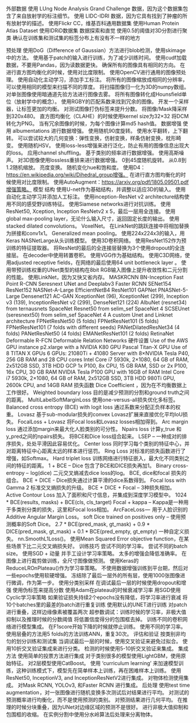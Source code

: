外部数据
使用 LUng Node Analysis Grand Challenge 数据，因为这个数据集包含了来自放射学的标注细节。
使用 LIDC-IDRI 数据，因为它具有找到了肿瘤的所有放射学的描述。
使用Flickr CC，维基百科通用数据集
使用Human Protein Atlas Dataset
使用IDRiD数据集
数据探索和直觉
使用0.5的阈值对3D分割进行聚类
确认在训练集和测试集的标签分布上有没有不一样的地方

预处理
使用DoG（Difference of Gaussian）方法进行blob检测，使用skimage中的方法。
使用基于patch的输入进行训练，为了减少训练时间。
使用cudf加载数据，不要用Pandas，因为读数据更快。
确保所有的图像具有相同的方向。
在进行直方图均衡化的时候，使用对比度限制。
使用OpenCV进行通用的图像预处理。
使用自动化主动学习，添加手工标注。
将所有的图像缩放成相同的分辨率，可以使用相同的模型来扫描不同的厚度。
将扫描图像归一化为3D的numpy数组。
对单张图像使用暗通道先验方法进行图像去雾。
将所有图像转化成Hounsfield单位（放射学中的概念）。
使用RGBY的匹配系数来找到冗余的图像。
开发一个采样器，让标签更加的均衡。
对测试图像打伪标签来提升分数。
将图像/Mask降采样到320x480。
直方图均衡化（CLAHE）的时候使用kernel size为32×32
将DCM转化为PNG。
当有冗余图像的时候，为每个图像计算md5 hash值。
数据增强
使用 albumentations 进行数据增强。
使用随机90度旋转。
使用水平翻转，上下翻转。
可以尝试较大的几何变换：弹性变换，仿射变换，样条仿射变换，枕形畸变。
使用随机HSV。
使用loss-less增强来进行泛化，防止有用的图像信息出现大的loss。
应用channel shuffling。
基于类别的频率进行数据增强。
使用高斯噪声。
对3D图像使用lossless重排来进行数据增强。
0到45度随机旋转。
从0.8到1.2随机缩放。
亮度变换。
随机变化hue和饱和度。
使用D4：https://en.wikipedia.org/wiki/Dihedral_group增强。
在进行直方图均衡化的时候使用对比度限制。
使用AutoAugment：https://arxiv.org/pdf/1805.09501.pdf增强策略。
模型
结构
使用U-net作为基础结构，并调整以适应3D的输入。
使用自动化主动学习并添加人工标注。
使用inception-ResNet v2 architecture结构使用不同的感受野训练特征。
使用Siamese networks进行对抗训练。
使用ResNet50, Xception, Inception ResNetv2 x 5，最后一层用全连接。
使用global max-pooling layer，无论什么输入尺寸，返回固定长度的输出。
使用stacked dilated convolutions。
VoxelNet。
在LinkNet的跳跃连接中将相加替换为拼接和conv1x1。
Generalized mean pooling。
使用224x224x3的输入，用Keras NASNetLarge从头训练模型。
使用3D卷积网络。
使用ResNet152作为预训练的特征提取器。
将ResNet的最后的全连接层替换为3个使用dropout的全连接层。
在decoder中使用转置卷积。
使用VGG作为基础结构。
使用C3D网络，使用adjusted receptive fields，在网络的最后使用64 unit bottleneck layer 。
使用带预训练权重的UNet类型的结构在8bit RGB输入图像上提升收敛性和二元分割的性能。
使用LinkNet，因为又快又省内存。
MASKRCNN
BN-Inception
Fast Point R-CNN
Seresnext
UNet and Deeplabv3
Faster RCNN
SENet154
ResNet152
NASNet-A-Large
EfficientNetB4
ResNet101
GAPNet
PNASNet-5-Large
Densenet121
AC-GAN
XceptionNet (96), XceptionNet (299), Inception v3 (139), InceptionResNet v2 (299), DenseNet121 (224)
AlbuNet (resnet34) from ternausnets
SpaceNet
Resnet50 from selim_sef SpaceNet 4
SCSEUnet (seresnext50) from selim_sef SpaceNet 4
A custom Unet and Linknet architecture
FPNetResNet50 (5 folds)
FPNetResNet101 (5 folds)
FPNetResNet101 (7 folds with different seeds)
PANetDilatedResNet34 (4 folds)
PANetResNet50 (4 folds)
EMANetResNet101 (2 folds)
RetinaNet
Deformable R-FCN
Deformable Relation Networks
硬件设置
Use of the AWS GPU instance p2.xlarge with a NVIDIA K80 GPU
Pascal Titan-X GPU
Use of 8 TITAN X GPUs
6 GPUs: 21080Ti + 41080
Server with 8×NVIDIA Tesla P40, 256 GB RAM and 28 CPU cores
Intel Core i7 5930k, 2×1080, 64 GB of RAM, 2x512GB SSD, 3TB HDD
GCP 1x P100, 8x CPU, 15 GB RAM, SSD or 2x P100, 16x CPU, 30 GB RAM
NVIDIA Tesla P100 GPU with 16GB of RAM
Intel Core i7 5930k, 2×1080, 64 GB of RAM, 2x512GB SSD, 3TB HDD
980Ti GPU, 2600k CPU, and 14GB RAM
损失函数
Dice Coefficient ，因为在不均衡数据上工作很好。
Weighted boundary loss 目的是减少预测的分割和ground truth之间的距离。
MultiLabelSoftMarginLoss 使用one-versus-all损失优化多标签。
Balanced cross entropy (BCE) with logit loss 通过系数来分配正负样本的权重。
Lovasz 基于sub-modular损失的convex Lovasz扩展来直接优化平均IoU损失。
FocalLoss + Lovasz 将Focal loss和Lovasz losses相加得到。
Arc margin loss 通过添加margin来最大化人脸类别的可分性。
Npairs loss 计算y_true 和 y_pred之间的npairs损失。
将BCE和Dice loss组合起来。
LSEP – 一种成对的排序损失，处处平滑因此容易优化。
Center loss 同时学习每个类别的特征中心，并对距离特征中心距离太远的样本进行惩罚。
Ring Loss 对标准的损失函数进行了增强，如Softmax。
Hard triplet loss 训练网络进行特征嵌入，最大化不同类别之间的特征的距离。
1 + BCE – Dice 包含了BCE和DICE损失再加1。
Binary cross-entropy –  log(dice) 二元交叉熵减去dice loss的log。
BCE, dice和focal 损失的组合。
BCE + DICE - Dice损失通过计算平滑的dice系数得到。
Focal loss with Gamma 2 标准交叉熵损失的升级。
BCE + DICE + Focal – 3种损失相加。
Active Contour Loss 加入了面积和尺寸信息，并集成到深度学习模型中。
1024 * BCE(results, masks) + BCE(cls, cls_target)
Focal + kappa – Kappa是一种用于多类别分类的损失，这里和Focal loss相加。
ArcFaceLoss —  用于人脸识别的Additive Angular Margin Loss。
soft Dice trained on positives only – 使用预测概率的Soft Dice。
2.7 * BCE(pred_mask, gt_mask) + 0.9 * DICE(pred_mask, gt_mask) + 0.1 * BCE(pred_empty, gt_empty) 一种自定义损失。
nn.SmoothL1Loss()。
使用Mean Squared Error objective function，在某些场景下比二元交叉熵损失好。
训练技巧
尝试不同的学习率。
尝试不同的batch size。
使用SGD + 动量 并手工设计学习率策略。
太多的增强会降低准确率。
在图像上进行裁剪做训练，全尺寸图像做预测。
使用Keras的ReduceLROnPlateau()作为学习率策略。
不使用数据增强训练到平台期，然后对一些epochs使用软硬增强。
冻结除了最后一层外的所有层，使用1000张图像进行微调，作为第一步。
使用分类别采样
在调试最后一层的时候使用dropout和增强
使用伪标签来提高分数
使用Adam在plateau的时候衰减学习率
用SGD使用Cyclic学习率策略
如果验证损失持续2个epochs没有降低，将学习率进行衰减
将10个batches里的最差的batch进行重复训练
使用默认的UNET进行训练
对patch进行重叠，这样边缘像素被覆盖两次
超参数调试：训练时候的学习率，非极大值抑制以及推理时候的分数阈值
将低置信度得分的包围框去掉。
训练不同的卷积网络进行模型集成。
在F1score开始下降的时候就停止训练。
使用不同的学习率。
使用层叠的方法用5 folds的方法训练ANN，重复30次。
评估和验证
按类别非均匀的划分训练和测试集
当调试最后一层的时候，使用交叉验证来避免过拟合。
使用10折交叉验证集成来进行分类。
检测的时候使用5-10折交叉验证来集成。
集成方法
使用简单的投票方法进行集成
对于类别很多的模型使用LightGBM，使用原始特征。
对2层模型使用CatBoost。
使用 ‘curriculum learning’ 来加速模型训练，这种训练模式下，模型先在简单样本上训练，再在困难样本上训练。
使用ResNet50, InceptionV3, and InceptionResNetV2进行集成。
对物体检测使用集成。
对Mask RCNN, YOLOv3, 和Faster RCNN 进行集成。
后处理
使用test time augmentation ，对一张图像进行随机变换多次测试后对结果进行平均。
对测试的预测概率进行均衡化，而不是使用预测的类别。
对预测结果进行几何平均。
在推理的时候分块重叠，因为UNet对边缘区域的预测不是很好。
进行非极大值抑制和包围框的收缩。
在实例分割中使用分水岭算法后处理来分离物体。

